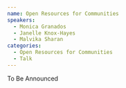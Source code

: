 ```yaml
---
name: Open Resources for Communities
speakers:
  - Monica Granados
  - Janelle Knox-Hayes
  - Malvika Sharan
categories:
  - Open Resources for Communities
  - Talk
---
```


To Be Announced
